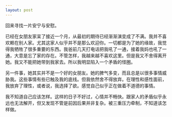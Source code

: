 ```yaml
---
layout: post
---
```


回来寻找一片安宁与安慰。

已经在女朋友家呆了接近一个月，从最初的期待已经渐渐演变成了不满。我并不喜欢赖在别人家。尤其这家人似乎并不是那么欢迎你。一切都是为了她的缘故，我觉得我牺牲了很多重要的东西。我爸前几天打电话把我吼了一通，接着我妈也吼了一通，大意是忘了家的存在。不管怎样，我越来越不喜欢这里。但是我又不舍得离开她。我又不能把她带到我家去。所以我明显陷入一个矛盾的怪圈。

另一件事，她其实并不是一个好的女朋友。她的脾气多变，而且总是以很多事情威胁我。这些事情有些已触及我的底线。但我依然舍不得放弃。在理性和感性面前，我放弃了理性，或者说，我选择了欲。感觉自己似乎正在做着不道德的事情。

我不知道自己应该怎样。这样的日子不好过，心情并不畅快。跟家人的矛盾似乎永远也无法解开，但又发现不管是前因后果并非复杂。被三重压力牵制，不知道该怎样做。
